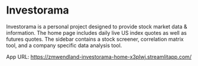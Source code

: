 # Investorama
Investorama is a personal project designed to provide stock market data & information. The home page includes daily live US index quotes as well as futures quotes. The sidebar contains a stock screener, correlation matrix tool, and a company specific data analysis tool.

App URL: https://zmwendland-investorama-home-x3plwj.streamlitapp.com/
